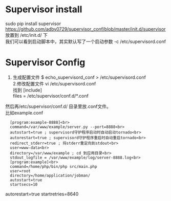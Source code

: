 Supervisor install
===============
sudo pip install supervisor
  https://github.com/adby0729/supervisor_conf/blob/master/init.d/supervisor 放置到 /etc/init.d/ 下 <br>
  我们可以看到启动脚本中，其实默认写了一个启动参数 -c /etc/supervisord.conf <br>

Supervisor Config 
===============
1. 生成配置文件
  $ echo_supervisord_conf > /etc/supervisord.conf<br>
2.修改配置文件
  vi /etc/supervisord.conf<br>
找到
  [include]<br>
  files = /etc/supervisor/conf.d/*.conf<br>

  然后再/etc/supervisor/conf.d/ 目录里放.conf文件。<br>
  比如example.conf

	  [program:example-8888]<br>
	  command=/var/www/example/server.py --port=8888<br>
	  autostart=true ; supervisord守护程序启动时自动启动tornado<br>
	  autorestart=true ; supervisord守护程序重启时自动重启tornado<br>
	  redirect_stderr=true ; 将stderr重定向到stdout<br>
	  user=www-data<br>
	  directory=/var/www/example ; cd 到应用目录<br>
	  stdout_logfile = /var/www/example/log/server-8888.log<br>
	  [program:example]<br>
	  command=/home/php/bin/php src/main.php
	  user=root
	  directory=/home/application/jobman/
	  autostart=true
	  startsecs=10
  autorestart=true
  startretries=8640
